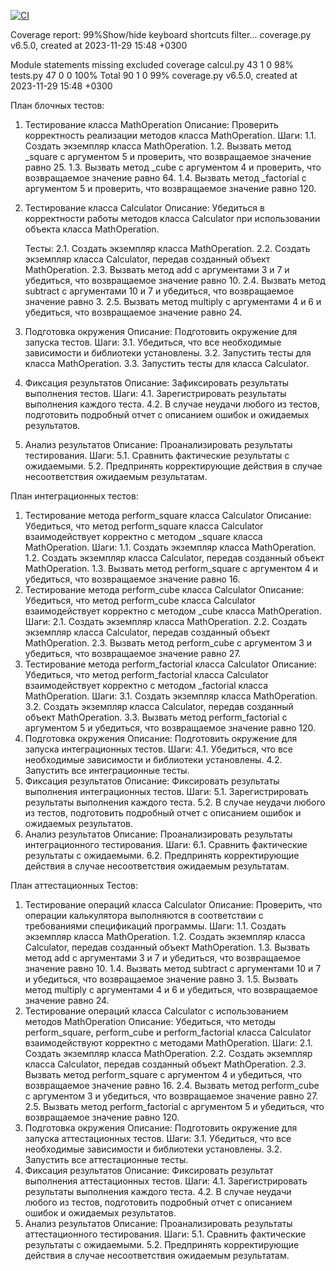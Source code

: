 [![CI](https://github.com/Anatoliy2001/calculatorWhithTests/workflows/CI/badge.svg)](https://github.com/Anatoliy2001/calculatorWhithTests/actions)

Coverage report: 99%Show/hide keyboard shortcuts
filter...
coverage.py v6.5.0, created at 2023-11-29 15:48 +0300

Module	statements	missing	excluded	coverage
calcul.py	43	1	0	98%
tests.py	47	0	0	100%
Total	90	1	0	99%
coverage.py v6.5.0, created at 2023-11-29 15:48 +0300

План блочных тестов:

1. Тестирование класса MathOperation
   Описание: Проверить корректность реализации методов класса MathOperation.
   Шаги: 1.1. Создать экземпляр класса MathOperation. 1.2. Вызвать метод \_square с аргументом 5 и проверить, что возвращаемое значение равно 25. 1.3. Вызвать метод \_cube с аргументом 4 и проверить, что возвращаемое значение равно 64. 1.4. Вызвать метод \_factorial с аргументом 5 и проверить, что возвращаемое значение равно 120.
2. Тестирование класса Calculator
   Описание: Убедиться в корректности работы методов класса Calculator при использовании объекта класса MathOperation.
   
   Тесты:
   2.1. Создать экземпляр класса MathOperation.
   2.2. Создать экземпляр класса Calculator, передав созданный объект MathOperation.
   2.3. Вызвать метод add с аргументами 3 и 7 и убедиться, что возвращаемое значение равно 10.
   2.4. Вызвать метод subtract с аргументами 10 и 7 и убедиться, что возвращаемое значение равно 3.
   2.5. Вызвать метод multiply с аргументами 4 и 6 и убедиться, что возвращаемое значение равно 24.
4. Подготовка окружения
   Описание: Подготовить окружение для запуска тестов.
   Шаги: 3.1. Убедиться, что все необходимые зависимости и библиотеки установлены. 3.2. Запустить тесты для класса MathOperation. 3.3. Запустить тесты для класса Calculator.
5. Фиксация результатов
   Описание: Зафиксировать результаты выполнения тестов.
   Шаги: 4.1. Зарегистрировать результаты выполнения каждого теста. 4.2. В случае неудачи любого из тестов, подготовить подробный отчет с описанием ошибок и ожидаемых результатов.
6. Анализ результатов
   Описание: Проанализировать результаты тестирования.
   Шаги: 5.1. Сравнить фактические результаты с ожидаемыми. 5.2. Предпринять корректирующие действия в случае несоответствия ожидаемым результатам.

План интеграционных тестов:

1. Тестирование метода perform_square класса Calculator
   Описание: Убедиться, что метод perform_square класса Calculator взаимодействует корректно с методом \_square класса MathOperation.
   Шаги: 1.1. Создать экземпляр класса MathOperation. 1.2. Создать экземпляр класса Calculator, передав созданный объект MathOperation. 1.3. Вызвать метод perform_square с аргументом 4 и убедиться, что возвращаемое значение равно 16.
2. Тестирование метода perform_cube класса Calculator
   Описание: Убедиться, что метод perform_cube класса Calculator взаимодействует корректно с методом \_cube класса MathOperation.
   Шаги: 2.1. Создать экземпляр класса MathOperation. 2.2. Создать экземпляр класса Calculator, передав созданный объект MathOperation. 2.3. Вызвать метод perform_cube с аргументом 3 и убедиться, что возвращаемое значение равно 27.
3. Тестирование метода perform_factorial класса Calculator
   Описание: Убедиться, что метод perform_factorial класса Calculator взаимодействует корректно с методом \_factorial класса MathOperation.
   Шаги: 3.1. Создать экземпляр класса MathOperation. 3.2. Создать экземпляр класса Calculator, передав созданный объект MathOperation. 3.3. Вызвать метод perform_factorial с аргументом 5 и убедиться, что возвращаемое значение равно 120.
4. Подготовка окружения
   Описание: Подготовить окружение для запуска интеграционных тестов.
   Шаги: 4.1. Убедиться, что все необходимые зависимости и библиотеки установлены. 4.2. Запустить все интеграционные тесты.
5. Фиксация результатов
   Описание: Фиксировать результаты выполнения интеграционных тестов.
   Шаги: 5.1. Зарегистрировать результаты выполнения каждого теста. 5.2. В случае неудачи любого из тестов, подготовить подробный отчет с описанием ошибок и ожидаемых результатов.
6. Анализ результатов
   Описание: Проанализировать результаты интеграционного тестирования.
   Шаги: 6.1. Сравнить фактические результаты с ожидаемыми. 6.2. Предпринять корректирующие действия в случае несоответствия ожидаемым результатам.

План аттестационных Тестов:

1. Тестирование операций класса Calculator
   Описание: Проверить, что операции калькулятора выполняются в соответствии с требованиями спецификаций программы.
   Шаги: 1.1. Создать экземпляр класса MathOperation. 1.2. Создать экземпляр класса Calculator, передав созданный объект MathOperation. 1.3. Вызвать метод add с аргументами 3 и 7 и убедиться, что возвращаемое значение равно 10. 1.4. Вызвать метод subtract с аргументами 10 и 7 и убедиться, что возвращаемое значение равно 3. 1.5. Вызвать метод multiply с аргументами 4 и 6 и убедиться, что возвращаемое значение равно 24.
2. Тестирование операций класса Calculator с использованием методов MathOperation
   Описание: Убедиться, что методы perform_square, perform_cube и perform_factorial класса Calculator взаимодействуют корректно с методами MathOperation.
   Шаги: 2.1. Создать экземпляр класса MathOperation. 2.2. Создать экземпляр класса Calculator, передав созданный объект MathOperation. 2.3. Вызвать метод perform_square с аргументом 4 и убедиться, что возвращаемое значение равно 16. 2.4. Вызвать метод perform_cube с аргументом 3 и убедиться, что возвращаемое значение равно 27. 2.5. Вызвать метод perform_factorial с аргументом 5 и убедиться, что возвращаемое значение равно 120.
3. Подготовка окружения
   Описание: Подготовить окружение для запуска аттестационных тестов.
   Шаги: 3.1. Убедиться, что все необходимые зависимости и библиотеки установлены. 3.2. Запустить все аттестационные тесты.
4. Фиксация результатов
   Описание: Фиксировать результат выполнения аттестационных тестов.
   Шаги: 4.1. Зарегистрировать результаты выполнения каждого теста. 4.2. В случае неудачи любого из тестов, подготовить подробный отчет с описанием ошибок и ожидаемых результатов.
5. Анализ результатов
   Описание: Проанализировать результаты аттестационного тестирования.
   Шаги: 5.1. Сравнить фактические результаты с ожидаемыми. 5.2. Предпринять корректирующие действия в случае несоответствия ожидаемым результатам.
